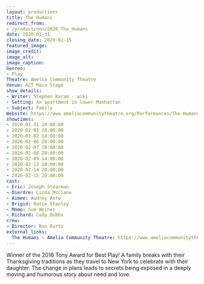 ```yaml
---
layout: productions
title: The Humans
redirect_from:
- /productions/2020_The_Humans
date: 2020-01-31
closing_date: 2020-02-15
featured_image:
image_credit:
image_alt:
image_caption:
Genres: 
- Play
Theatre: Amelia Community Theatre
Venue: ACT Main Stage
show_details:
- Writer: Stephen Karam - wiki
- Setting: An apartment in lower Manhattan
- Subject: Family
Website: https://www.ameliacommunitytheatre.org/Performances/The-Humans-
showtimes:
- 2020-01-31 20:00:00
- 2020-02-01 20:00:00
- 2020-02-02 14:00:00
- 2020-02-06 20:00:00
- 2020-02-07 20:00:00
- 2020-02-08 20:00:00
- 2020-02-09 14:00:00
- 2020-02-13 20:00:00
- 2020-02-14 20:00:00
- 2020-02-15 20:00:00
cast:
- Eric: Joseph Stearman
- Dierdre: Linda McClane
- Aimee: Audrey Ante
- Brigid: Katie Stanley
- Momo: Sue Weiner
- Richard: Cody Dobbs
crew:
- Director: Ron Kurtz
external_links:
  The Humans - Amelia Community Theatre: https://www.ameliacommunitytheatre.org/Performances/The-Humans-
---
```

Winner of the 2016 Tony Award for Best Play! A family breaks with their Thanksgiving traditions as they travel to New York to celebrate with their daughter. The change in plans leads to secrets being exposed in a deeply moving and humorous story about need and love.